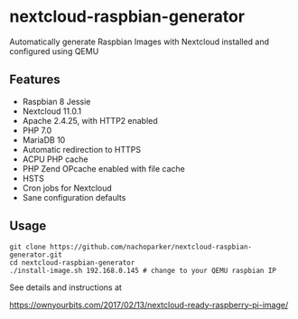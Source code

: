 # nextcloud-raspbian-generator
Automatically generate Raspbian Images with Nextcloud installed and configured using QEMU

## Features

* Raspbian 8 Jessie
* Nextcloud 11.0.1
* Apache 2.4.25, with HTTP2 enabled
* PHP 7.0 
* MariaDB 10
* Automatic redirection to HTTPS
* ACPU PHP cache
* PHP Zend OPcache enabled with file cache
* HSTS
* Cron jobs for Nextcloud
* Sane configuration defaults

## Usage

```
git clone https://github.com/nachoparker/nextcloud-raspbian-generator.git
cd nextcloud-raspbian-generator
./install-image.sh 192.168.0.145 # change to your QEMU raspbian IP
```

See details and instructions at

https://ownyourbits.com/2017/02/13/nextcloud-ready-raspberry-pi-image/

